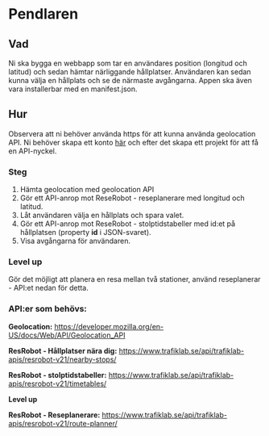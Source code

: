 # Pendlaren

## Vad

Ni ska bygga en webbapp som tar en användares position (longitud och latitud) och sedan hämtar närliggande hållplatser. 
Användaren kan sedan kunna välja en hållplats och se de närmaste avgångarna. Appen ska även vara installerbar med en manifest.json.

## Hur

Observera att ni behöver använda https för att kunna använda geolocation API. Ni behöver skapa ett konto [här]( https://www.trafiklab.se/) och efter det skapa ett projekt för att få en API-nyckel.

### Steg
1. Hämta geolocation med geolocation API
2. Gör ett API-anrop mot ReseRobot - reseplanerare med longitud och latitud.
3. Låt användaren välja en hållplats och spara valet.
4. Gör ett API-anrop mot ReseRobot - stolptidstabeller med id:et på hållplatsen (property **id** i JSON-svaret).
5. Visa avgångarna för användaren.

### Level up

Gör det möjligt att planera en resa mellan två stationer, använd reseplanerar - API:et nedan för detta.

### API:er som behövs:

**Geolocation:** https://developer.mozilla.org/en-US/docs/Web/API/Geolocation_API

**ResRobot - Hållplatser nära dig:** https://www.trafiklab.se/api/trafiklab-apis/resrobot-v21/nearby-stops/

**ResRobot - stolptidstabeller:** https://www.trafiklab.se/api/trafiklab-apis/resrobot-v21/timetables/

**Level up**

**ResRobot - Reseplanerare:** https://www.trafiklab.se/api/trafiklab-apis/resrobot-v21/route-planner/

